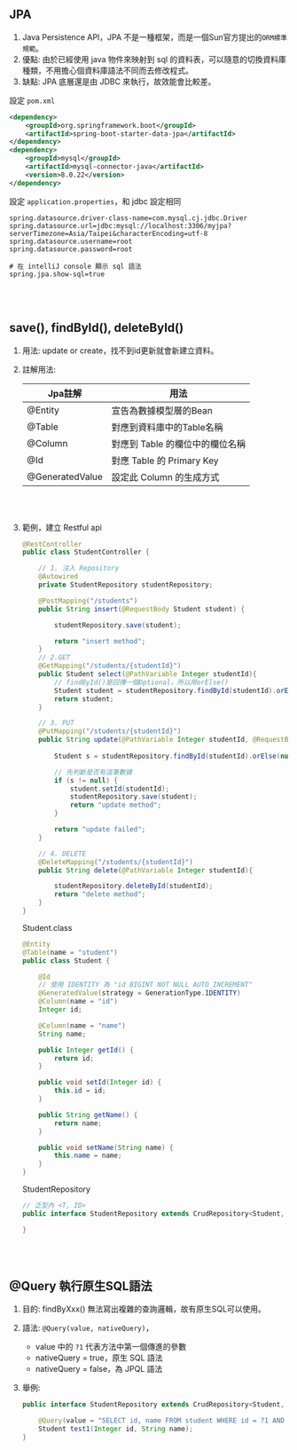 ## JPA 
1. Java Persistence API，JPA 不是一種框架，而是一個Sun官方提出的`ORM標準規範`。
2. 優點: 由於已經使用 java 物件來映射到 sql 的資料表，可以隨意的切換資料庫種類，不用擔心個資料庫語法不同而去修改程式。
3. 缺點: JPA 底層還是由 JDBC 來執行，故效能會比較差。

設定 `pom.xml`
```xml
<dependency>
    <groupId>org.springframework.boot</groupId>
    <artifactId>spring-boot-starter-data-jpa</artifactId>
</dependency>
<dependency>
    <groupId>mysql</groupId>
    <artifactId>mysql-connector-java</artifactId>
    <version>8.0.22</version>
</dependency>
```
設定 `application.properties`，和 jdbc 設定相同
```properties
spring.datasource.driver-class-name=com.mysql.cj.jdbc.Driver
spring.datasource.url=jdbc:mysql://localhost:3306/myjpa?serverTimezone=Asia/Taipei&characterEncoding=utf-8
spring.datasource.username=root
spring.datasource.password=root

# 在 intelliJ console 顯示 sql 語法
spring.jpa.show-sql=true
```

<br/>

<br/>


## save(), findById(), deleteById() 
1. 用法: update or create，找不到id更新就會新建立資料。
2. 註解用法: 


    |Jpa註解|用法|
    |--|--|
    |@Entity|宣告為數據模型層的Bean|
    |@Table|對應到資料庫中的Table名稱|
    |@Column|對應到 Table 的欄位中的欄位名稱|
    |@Id|對應 Table 的 Primary Key|
    |@GeneratedValue|設定此 Column 的生成方式|


<br/>

<br/>

3. 範例，建立 Restful api


    ```java
    @RestController
    public class StudentController {

        // 1. 注入 Repository
        @Autowired
        private StudentRepository studentRepository;

        @PostMapping("/students")
        public String insert(@RequestBody Student student) {

            studentRepository.save(student);

            return "insert method";
        }
        // 2.GET
        @GetMapping("/students/{studentId}")
        public Student select(@PathVariable Integer studentId){
            // findById()是回傳一個Optional，所以用orElse()
            Student student = studentRepository.findById(studentId).orElse(null);
            return student;
        }

        // 3. PUT
        @PutMapping("/students/{studentId}")
        public String update(@PathVariable Integer studentId, @RequestBody Student student){
            
            Student s = studentRepository.findById(studentId).orElse(null);

            // 先判斷是否有這筆數據
            if (s != null) {
                student.setId(studentId);
                studentRepository.save(student);
                return "update method";
            }

            return "update failed";
        }

        // 4. DELETE
        @DeleteMapping("/students/{studentId}")
        public String delete(@PathVariable Integer studentId){

            studentRepository.deleteById(studentId);
            return "delete method";
        }
    }
    ```
    Student.class
    ```java
    @Entity
    @Table(name = "student")
    public class Student {

        @Id
        // 使用 IDENTITY 為 "id BIGINT NOT NULL AUTO_INCREMENT"
        @GeneratedValue(strategy = GenerationType.IDENTITY)
        @Column(name = "id")
        Integer id;

        @Column(name = "name")
        String name;

        public Integer getId() {
            return id;
        }

        public void setId(Integer id) {
            this.id = id;
        }

        public String getName() {
            return name;
        }

        public void setName(String name) {
            this.name = name;
        }
    }

    ```
    StudentRepository
    ```java
    // 泛型內 <T, ID>
    public interface StudentRepository extends CrudRepository<Student, Integer> {

    }
    ```

<br/>

<br/>

## @Query 執行原生SQL語法
1. 目的: findByXxx() 無法寫出複雜的查詢邏輯，故有原生SQL可以使用。
2. 語法: `@Query(value, nativeQuery)`，
    
    * value 中的 `?1` 代表方法中第一個傳進的參數
    * nativeQuery = true，原生 SQL 語法
    * nativeQuery = false，為 JPQL 語法

3. 舉例: 

    ```java
    public interface StudentRepository extends CrudRepository<Student, Integer> {

        @Query(value = "SELECT id, name FROM student WHERE id = ?1 AND name = ?2", nativeQuery = true)
        Student test1(Integer id, String name);
    }
    ```

